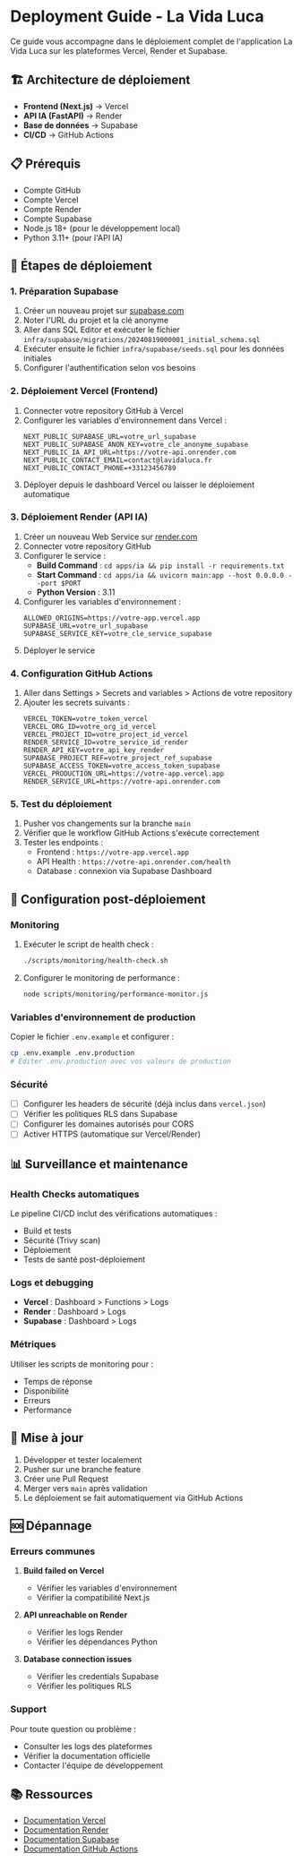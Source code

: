 # Deployment Guide - La Vida Luca

Ce guide vous accompagne dans le déploiement complet de l'application La Vida Luca sur les plateformes Vercel, Render et Supabase.

## 🏗️ Architecture de déploiement

- **Frontend (Next.js)** → Vercel
- **API IA (FastAPI)** → Render  
- **Base de données** → Supabase
- **CI/CD** → GitHub Actions

## 📋 Prérequis

- Compte GitHub
- Compte Vercel
- Compte Render
- Compte Supabase
- Node.js 18+ (pour le développement local)
- Python 3.11+ (pour l'API IA)

## 🚀 Étapes de déploiement

### 1. Préparation Supabase

1. Créer un nouveau projet sur [supabase.com](https://supabase.com)
2. Noter l'URL du projet et la clé anonyme
3. Aller dans SQL Editor et exécuter le fichier `infra/supabase/migrations/20240819000001_initial_schema.sql`
4. Exécuter ensuite le fichier `infra/supabase/seeds.sql` pour les données initiales
5. Configurer l'authentification selon vos besoins

### 2. Déploiement Vercel (Frontend)

1. Connecter votre repository GitHub à Vercel
2. Configurer les variables d'environnement dans Vercel :
   ```
   NEXT_PUBLIC_SUPABASE_URL=votre_url_supabase
   NEXT_PUBLIC_SUPABASE_ANON_KEY=votre_cle_anonyme_supabase
   NEXT_PUBLIC_IA_API_URL=https://votre-api.onrender.com
   NEXT_PUBLIC_CONTACT_EMAIL=contact@lavidaluca.fr
   NEXT_PUBLIC_CONTACT_PHONE=+33123456789
   ```
3. Déployer depuis le dashboard Vercel ou laisser le déploiement automatique

### 3. Déploiement Render (API IA)

1. Créer un nouveau Web Service sur [render.com](https://render.com)
2. Connecter votre repository GitHub
3. Configurer le service :
   - **Build Command** : `cd apps/ia && pip install -r requirements.txt`
   - **Start Command** : `cd apps/ia && uvicorn main:app --host 0.0.0.0 --port $PORT`
   - **Python Version** : 3.11
4. Configurer les variables d'environnement :
   ```
   ALLOWED_ORIGINS=https://votre-app.vercel.app
   SUPABASE_URL=votre_url_supabase
   SUPABASE_SERVICE_KEY=votre_cle_service_supabase
   ```
5. Déployer le service

### 4. Configuration GitHub Actions

1. Aller dans Settings > Secrets and variables > Actions de votre repository
2. Ajouter les secrets suivants :
   ```
   VERCEL_TOKEN=votre_token_vercel
   VERCEL_ORG_ID=votre_org_id_vercel
   VERCEL_PROJECT_ID=votre_project_id_vercel
   RENDER_SERVICE_ID=votre_service_id_render
   RENDER_API_KEY=votre_api_key_render
   SUPABASE_PROJECT_REF=votre_project_ref_supabase
   SUPABASE_ACCESS_TOKEN=votre_access_token_supabase
   VERCEL_PRODUCTION_URL=https://votre-app.vercel.app
   RENDER_SERVICE_URL=https://votre-api.onrender.com
   ```

### 5. Test du déploiement

1. Pusher vos changements sur la branche `main`
2. Vérifier que le workflow GitHub Actions s'exécute correctement
3. Tester les endpoints :
   - Frontend : `https://votre-app.vercel.app`
   - API Health : `https://votre-api.onrender.com/health`
   - Database : connexion via Supabase Dashboard

## 🔧 Configuration post-déploiement

### Monitoring

1. Exécuter le script de health check :
   ```bash
   ./scripts/monitoring/health-check.sh
   ```

2. Configurer le monitoring de performance :
   ```bash
   node scripts/monitoring/performance-monitor.js
   ```

### Variables d'environnement de production

Copier le fichier `.env.example` et configurer :

```bash
cp .env.example .env.production
# Éditer .env.production avec vos valeurs de production
```

### Sécurité

- [ ] Configurer les headers de sécurité (déjà inclus dans `vercel.json`)
- [ ] Vérifier les politiques RLS dans Supabase
- [ ] Configurer les domaines autorisés pour CORS
- [ ] Activer HTTPS (automatique sur Vercel/Render)

## 📊 Surveillance et maintenance

### Health Checks automatiques

Le pipeline CI/CD inclut des vérifications automatiques :
- Build et tests
- Sécurité (Trivy scan)
- Déploiement
- Tests de santé post-déploiement

### Logs et debugging

- **Vercel** : Dashboard > Functions > Logs
- **Render** : Dashboard > Logs
- **Supabase** : Dashboard > Logs

### Métriques

Utiliser les scripts de monitoring pour :
- Temps de réponse
- Disponibilité
- Erreurs
- Performance

## 🔄 Mise à jour

1. Développer et tester localement
2. Pusher sur une branche feature
3. Créer une Pull Request
4. Merger vers `main` après validation
5. Le déploiement se fait automatiquement via GitHub Actions

## 🆘 Dépannage

### Erreurs communes

1. **Build failed on Vercel**
   - Vérifier les variables d'environnement
   - Vérifier la compatibilité Next.js

2. **API unreachable on Render**
   - Vérifier les logs Render
   - Vérifier les dépendances Python

3. **Database connection issues**
   - Vérifier les credentials Supabase
   - Vérifier les politiques RLS

### Support

Pour toute question ou problème :
- Consulter les logs des plateformes
- Vérifier la documentation officielle
- Contacter l'équipe de développement

## 📚 Ressources

- [Documentation Vercel](https://vercel.com/docs)
- [Documentation Render](https://render.com/docs)
- [Documentation Supabase](https://supabase.com/docs)
- [Documentation GitHub Actions](https://docs.github.com/en/actions)